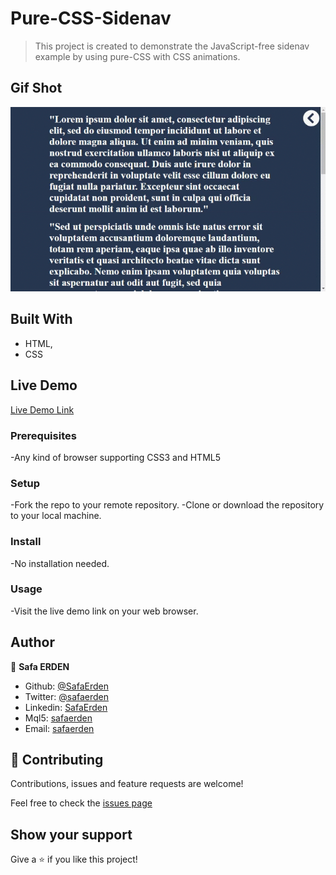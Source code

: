 # Pure-CSS-Sidenav
> This project is created to demonstrate the JavaScript-free sidenav example by using pure-CSS with CSS animations.

## Gif Shot

![screenshot](./clip.gif)

## Built With

- HTML,
- CSS

## Live Demo

[Live Demo Link](https://safaerden.github.io/Pure-CSS-Sidenav/)

### Prerequisites

-Any kind of browser supporting CSS3 and HTML5

### Setup

-Fork the repo to your remote repository.
-Clone or download the repository to your local machine.

### Install

-No installation needed.

### Usage

-Visit the live demo link on your web browser.

## Author

👤 **Safa ERDEN**

- Github: [@SafaErden](https://github.com/SafaErden)
- Twitter: [@safaerden](https://twitter.com/safaerden)
- Linkedin: [SafaErden](https://www.linkedin.com/in/safaerden/)
- Mql5: [safaerden](https://www.mql5.com/en/users/safaerden)
- Email: [safaerden](mailto:safaerden@gmail.com)

## 🤝 Contributing

Contributions, issues and feature requests are welcome!

Feel free to check the [issues page](https://safaerden.github.io/Microverse-Summit/)

## Show your support

Give a ⭐️ if you like this project!

